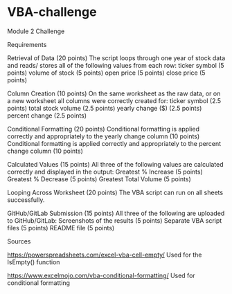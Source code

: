 # VBA-challenge
Module 2 Challenge


Requirements

Retrieval of Data (20 points)
The script loops through one year of stock data and reads/ stores all of the following values from each row:
  ticker symbol (5 points)
  volume of stock (5 points)
  open price (5 points)
  close price (5 points)

Column Creation (10 points)
On the same worksheet as the raw data, or on a new worksheet all columns were correctly created for:
  ticker symbol (2.5 points)
  total stock volume (2.5 points)
  yearly change ($) (2.5 points)
  percent change (2.5 points)

Conditional Formatting (20 points)
  Conditional formatting is applied correctly and appropriately to the yearly change column (10 points)
  Conditional formatting is applied correctly and appropriately to the percent change column (10 points)

Calculated Values (15 points)
All three of the following values are calculated correctly and displayed in the output:
  Greatest % Increase (5 points)
  Greatest % Decrease (5 points)
  Greatest Total Volume (5 points)

Looping Across Worksheet (20 points)
The VBA script can run on all sheets successfully.

GitHub/GitLab Submission (15 points)
All three of the following are uploaded to GitHub/GitLab:
  Screenshots of the results (5 points)
  Separate VBA script files (5 points)
  README file (5 points)


Sources

https://powerspreadsheets.com/excel-vba-cell-empty/
Used for the IsEmpty() function

https://www.excelmojo.com/vba-conditional-formatting/
Used for conditional formatting

